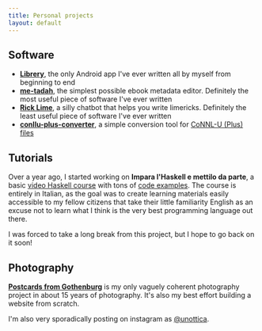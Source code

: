 ```yaml
---
title: Personal projects
layout: default
---
```


## Software
- [__Librery__](https://github.com/harisont/Librery), the only Android app I've ever written all by myself from beginning to end
- [__me-tadah__](https://github.com/harisont/me-tadah), the simplest possible ebook metadata editor. Definitely the most useful piece of software I've ever written
- [__Rick Lime__](https://github.com/harisont/rick-lime), a silly chatbot that helps you write limericks. Definitely the least useful piece of software I've ever written
- [__conllu-plus-converter__](https://github.com/harisont/conllu-plus-converter), a simple conversion tool for [CoNNL-U (Plus) files](https://universaldependencies.org/format.html)

## Tutorials
Over a year ago, I started working on __Impara l'Haskell e mettilo da parte__, a basic [video Haskell course](https://www.youtube.com/channel/UC6fKcYGimkXYd-N5ryesKqw) with tons of [code examples](https://github.com/harisont/imparalhaskell).
The course is entirely in Italian, as the goal was to create learning materials easily accessible to my fellow citizens that take their little familiarity English as an excuse not to learn what I think is the very best programming language out there.

I was forced to take a long break from this project, but I hope to go back on it soon!

## Photography
[__Postcards from Gothenburg__](https://harisont.github.io/postcards-from-gothenburg/) is my only vaguely coherent photography project in about 15 years of photography. It's also my best effort building a website from scratch. 

I'm also very sporadically posting on instagram as [@unottica](https://www.instagram.com/unottica/).